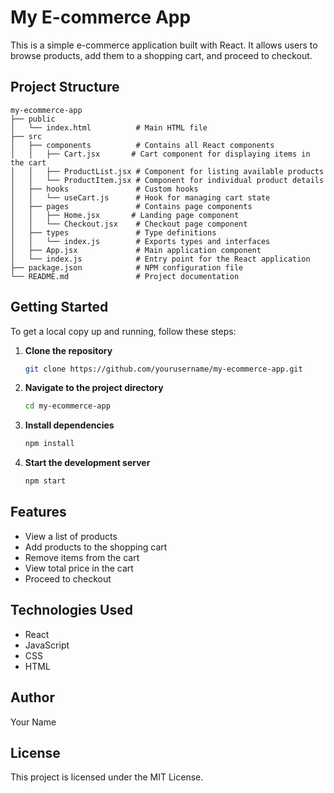# My E-commerce App

This is a simple e-commerce application built with React. It allows users to browse products, add them to a shopping cart, and proceed to checkout.

## Project Structure

```
my-ecommerce-app
├── public
│   └── index.html          # Main HTML file
├── src
│   ├── components          # Contains all React components
│   │   ├── Cart.jsx       # Cart component for displaying items in the cart
│   │   ├── ProductList.jsx # Component for listing available products
│   │   └── ProductItem.jsx # Component for individual product details
│   ├── hooks               # Custom hooks
│   │   └── useCart.js      # Hook for managing cart state
│   ├── pages               # Contains page components
│   │   ├── Home.jsx       # Landing page component
│   │   └── Checkout.jsx    # Checkout page component
│   ├── types               # Type definitions
│   │   └── index.js        # Exports types and interfaces
│   ├── App.jsx             # Main application component
│   └── index.js            # Entry point for the React application
├── package.json            # NPM configuration file
└── README.md               # Project documentation
```

## Getting Started

To get a local copy up and running, follow these steps:

1. **Clone the repository**
   ```bash
   git clone https://github.com/yourusername/my-ecommerce-app.git
   ```

2. **Navigate to the project directory**
   ```bash
   cd my-ecommerce-app
   ```

3. **Install dependencies**
   ```bash
   npm install
   ```

4. **Start the development server**
   ```bash
   npm start
   ```

## Features

- View a list of products
- Add products to the shopping cart
- Remove items from the cart
- View total price in the cart
- Proceed to checkout

## Technologies Used

- React
- JavaScript
- CSS
- HTML

## Author

Your Name

## License

This project is licensed under the MIT License.